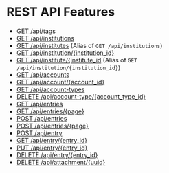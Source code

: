 # REST API Features

- [GET /api/tags](GET_API_TAGS.md)
- [GET /api/institutions](GET_API_INSTITUTIONS.md)
- [GET /api/institutes](GET_API_INSTITUTIONS.md) (Alias of `GET /api/institutions`)
- [GET /api/institution/{institution_id}](GET_API_INSTITUTION_INSTITUTIONID.md)
- [GET /api/institute/{institute_id](GET_API_INSTITUTION_INSTITUTIONID.md) (Alias of `GET /api/institution/{institution_id}`)
- [GET /api/accounts](GET_API_ACCOUNTS.md)
- [GET /api/account/{account_id}](GET_API_ACCOUNT_ACCOUNTID.md)
- [GET /api/account-types](GET_API_ACCOUNTTYPES.md)
- [DELETE /api/account-type/{account_type_id}](DELETE_API_ACCOUNTTYPE_ACCOUNTTYPEID.md)
- [GET /api/entries](GET_API_ENTRIES.md)
- [GET /api/entries/{page}](GET_API_ENTRIES.md)
- [POST /api/entries](POST_API_ENTRIES.md)
- [POST /api/entries/{page}](POST_API_ENTRIES.md)
- [POST /api/entry](POST_API_ENTRY.md)
- [GET /api/entry/{entry_id}](GET_API_ENTRY_ENTRYID.md)
- [PUT /api/entry/{entry_id}](PUT_API_ENTRY_ENTRYID.md)
- [DELETE /api/entry/{entry_id}](DELETE_API_ENTRY_ENTRYID.md)
- [DELETE /api/attachment/{uuid}](DELETE_API_ATTACHMENT_UUID.md)